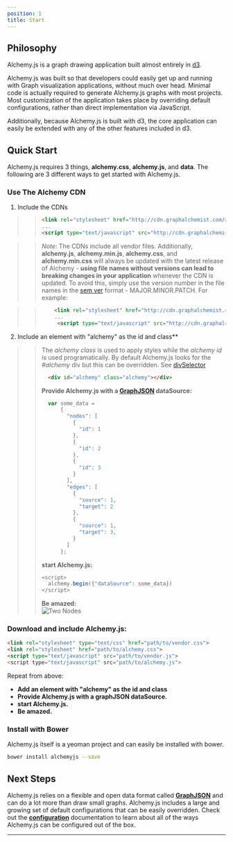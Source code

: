 ```yaml
---
position: 1
title: Start
---
```


## Philosophy

<p class="lead">Alchemy.js is a graph drawing application built almost entirely in <a href="http://d3js.org/">d3</a>.</p>

<p class="lead">Alchemy.js was built so that developers could easily get up and running with Graph visualization applications, without much over head.  Minimal code is actually required to generate Alchemy.js graphs with most projects. Most customization of the application takes place by overriding default configurations, rather than direct implementation via JavaScript.</p>

<p class="lead">Additionally, because Alchemy.js is built with d3, the core application can easily be extended with any of the other features included in d3.</p>

## Quick Start
Alchemy.js requires 3 things, **alchemy.css**, **alchemy.js**, and **data**.  The following are 3 different ways to get started with Alchemy.js.

### Use The Alchemy CDN

1. Include the CDNs

>> ~~~ html
>> <link rel="stylesheet" href="http://cdn.graphalchemist.com/alchemy.min.css">
>> ...
>> <script type="text/javascript" src="http://cdn.graphalchemist.com/alchemy.min.js">
>> ~~~

>>  *Note*: The CDNs include all vendor files.  Additionally, **alchemy.js**, **alchemy.min.js**, **alchemy.css**, and **alchemy.min.css** will always be updated with the latest release of Alchemy - **using file names without versions can lead to breaking changes in your application** whenever the CDN is updated.  To avoid this, simply use the version number in the file names in the [sem ver](http://semver.org/) format - MAJOR.MINOR.PATCH.  For example:

>> ~~~html
>>     <link rel="stylesheet" href="http://cdn.graphalchemist.com/alchemy.0.2.min.css">
>>     ...
>>      <script type="text/javascript" src="http://cdn.graphalchemist.com/alchemy.0.2.min.js">
>> ~~~

2. Include an element with "alchemy" as the id and class**

>>   The *alchemy class* is used to apply styles while the *alchemy id* is used programatically.  By default Alchemy.js looks for the *#alchemy* div but this can be overridden.  See [divSelector](http://localhost:9002/docs/#divselector)
>> 
>> ~~~ html
>>   <div id="alchemy" class="alchemy"></div>
>> ~~~
>> 
>>   **Provide Alchemy.js with a [GraphJSON](#GraphJSON) dataSource:**
>> 
>> ~~~ javascript
>>   var some_data = 
>>       {
>>         "nodes": [
>>           {
>>             "id": 1
>>           },
>>           {
>>             "id": 2
>>           },
>>           {
>>             "id": 3
>>           }
>>         ],
>>         "edges": [
>>           {
>>             "source": 1,
>>             "target": 2
>>           },
>>           {
>>             "source": 1,
>>             "target": 3,
>>           }
>>         ]
>>       };
>> ~~~
>> **start Alchemy.js:**
>> 
>> ~~~ js
>> <script>
>>   alchemy.begin({"dataSource": some_data})
>> </script>
>> ~~~
>> **Be amazed:**    
>> ![Two Nodes](img/threenodes.png)

### Download and include Alchemy.js:

~~~ html
<link rel="stylesheet" type="text/css" href="path/to/vendor.css">
<link rel="stylesheet" href="path/to/alchemy.css">
<script type="text/javascript" src="path/to/vendor.js">
<script type="text/javascript" src="path/to/alchemy.js">
~~~

Repeat from above:   

* **Add an element with "alchemy" as the id and class**    
* **Provide Alchemy.js with a graphJSON dataSource.**    
* **start Alchemy.js.**    
* **Be amazed.**        
  

### Install with Bower
Alchemy.js itself is a yeoman project and can easily be installed with bower.

~~~ bash
bower install alchemyjs --save
~~~

## Next Steps
Alchemy.js relies on a flexible and open data format called **[GraphJSON](#GraphJSON)** and can do a lot more than draw small graphs.  Alchemy.js includes a large and growing set of default configurations that can be easily overridden.  Check out the **[configuration](#Configuration)** documentation to learn about all of the ways Alchemy.js can be configured out of the box.

____
